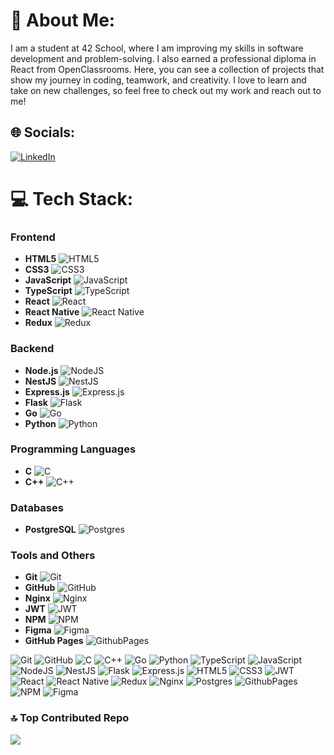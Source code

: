 # 💫 About Me:
I am a student at 42 School, where I am improving my skills in software development and problem-solving. I also earned a professional diploma in React from OpenClassrooms. Here, you can see a collection of projects that show my journey in coding, teamwork, and creativity. I love to learn and take on new challenges, so feel free to check out my work and reach out to me!


## 🌐 Socials:
[![LinkedIn](https://img.shields.io/badge/LinkedIn-%230077B5.svg?logo=linkedin&logoColor=white)](https://www.linkedin.com/public-profile/settings?trk=d_flagship3_profile_self_view_public_profile) 

# 💻 Tech Stack:
### Frontend
- **HTML5** ![HTML5](https://img.shields.io/badge/html5-%23E34F26.svg?style=plastic&logo=html5&logoColor=white)
- **CSS3** ![CSS3](https://img.shields.io/badge/css3-%231572B6.svg?style=plastic&logo=css3&logoColor=white)
- **JavaScript** ![JavaScript](https://img.shields.io/badge/javascript-%23323330.svg?style=plastic&logo=javascript&logoColor=%23F7DF1E)
- **TypeScript** ![TypeScript](https://img.shields.io/badge/typescript-%23007ACC.svg?style=plastic&logo=typescript&logoColor=white)
- **React** ![React](https://img.shields.io/badge/react-%2320232a.svg?style=plastic&logo=react&logoColor=%2361DAFB)
- **React Native** ![React Native](https://img.shields.io/badge/react_native-%2320232a.svg?style=plastic&logo=react&logoColor=%2361DAFB)
- **Redux** ![Redux](https://img.shields.io/badge/redux-%23593d88.svg?style=plastic&logo=redux&logoColor=white)

### Backend
- **Node.js** ![NodeJS](https://img.shields.io/badge/node.js-6DA55F?style=plastic&logo=node.js&logoColor=white)
- **NestJS** ![NestJS](https://img.shields.io/badge/nestjs-%23E0234E.svg?style=plastic&logo=nestjs&logoColor=white)
- **Express.js** ![Express.js](https://img.shields.io/badge/express.js-%23404d59.svg?style=plastic&logo=express&logoColor=%2361DAFB)
- **Flask** ![Flask](https://img.shields.io/badge/flask-%23000.svg?style=plastic&logo=flask&logoColor=white)
- **Go** ![Go](https://img.shields.io/badge/go-%2300ADD8.svg?style=plastic&logo=go&logoColor=white)
- **Python** ![Python](https://img.shields.io/badge/python-3670A0?style=plastic&logo=python&logoColor=ffdd54)

### Programming Languages
- **C** ![C](https://img.shields.io/badge/c-%2300599C.svg?style=plastic&logo=c&logoColor=white)
- **C++** ![C++](https://img.shields.io/badge/c++-%2300599C.svg?style=plastic&logo=c%2B%2B&logoColor=white)

### Databases
- **PostgreSQL** ![Postgres](https://img.shields.io/badge/postgres-%23316192.svg?style=plastic&logo=postgresql&logoColor=white)

### Tools and Others
- **Git** ![Git](https://img.shields.io/badge/git-%23F05033.svg?style=plastic&logo=git&logoColor=white)
- **GitHub** ![GitHub](https://img.shields.io/badge/github-%23121011.svg?style=plastic&logo=github&logoColor=white)
- **Nginx** ![Nginx](https://img.shields.io/badge/nginx-%23009639.svg?style=plastic&logo=nginx&logoColor=white)
- **JWT** ![JWT](https://img.shields.io/badge/JWT-black?style=plastic&logo=JSON%20web%20tokens)
- **NPM** ![NPM](https://img.shields.io/badge/NPM-%23CB3837.svg?style=plastic&logo=npm&logoColor=white)
- **Figma** ![Figma](https://img.shields.io/badge/figma-%23F24E1E.svg?style=plastic&logo=figma&logoColor=white)
- **GitHub Pages** ![GithubPages](https://img.shields.io/badge/github%20pages-121013?style=plastic&logo=github&logoColor=white)

![Git](https://img.shields.io/badge/git-%23F05033.svg?style=plastic&logo=git&logoColor=white) ![GitHub](https://img.shields.io/badge/github-%23121011.svg?style=plastic&logo=github&logoColor=white) ![C](https://img.shields.io/badge/c-%2300599C.svg?style=plastic&logo=c&logoColor=white) ![C++](https://img.shields.io/badge/c++-%2300599C.svg?style=plastic&logo=c%2B%2B&logoColor=white) ![Go](https://img.shields.io/badge/go-%2300ADD8.svg?style=plastic&logo=go&logoColor=white)  ![Python](https://img.shields.io/badge/python-3670A0?style=plastic&logo=python&logoColor=ffdd54) ![TypeScript](https://img.shields.io/badge/typescript-%23007ACC.svg?style=plastic&logo=typescript&logoColor=white) ![JavaScript](https://img.shields.io/badge/javascript-%23323330.svg?style=plastic&logo=javascript&logoColor=%23F7DF1E) ![NodeJS](https://img.shields.io/badge/node.js-6DA55F?style=plastic&logo=node.js&logoColor=white) ![NestJS](https://img.shields.io/badge/nestjs-%23E0234E.svg?style=plastic&logo=nestjs&logoColor=white) ![Flask](https://img.shields.io/badge/flask-%23000.svg?style=plastic&logo=flask&logoColor=white) ![Express.js](https://img.shields.io/badge/express.js-%23404d59.svg?style=plastic&logo=express&logoColor=%2361DAFB) ![HTML5](https://img.shields.io/badge/html5-%23E34F26.svg?style=plastic&logo=html5&logoColor=white) ![CSS3](https://img.shields.io/badge/css3-%231572B6.svg?style=plastic&logo=css3&logoColor=white) ![JWT](https://img.shields.io/badge/JWT-black?style=plastic&logo=JSON%20web%20tokens) ![React](https://img.shields.io/badge/react-%2320232a.svg?style=plastic&logo=react&logoColor=%2361DAFB) ![React Native](https://img.shields.io/badge/react_native-%2320232a.svg?style=plastic&logo=react&logoColor=%2361DAFB) ![Redux](https://img.shields.io/badge/redux-%23593d88.svg?style=plastic&logo=redux&logoColor=white) ![Nginx](https://img.shields.io/badge/nginx-%23009639.svg?style=plastic&logo=nginx&logoColor=white)  ![Postgres](https://img.shields.io/badge/postgres-%23316192.svg?style=plastic&logo=postgresql&logoColor=white) ![GithubPages](https://img.shields.io/badge/github%20pages-121013?style=plastic&logo=github&logoColor=white) ![NPM](https://img.shields.io/badge/NPM-%23CB3837.svg?style=plastic&logo=npm&logoColor=white)  ![Figma](https://img.shields.io/badge/figma-%23F24E1E.svg?style=plastic&logo=figma&logoColor=white) 

### 🔝 Top Contributed Repo
![](https://github-contributor-stats.vercel.app/api?username=Omartou76&limit=5&theme=dark&combine_all_yearly_contributions=true)

<!-- Proudly created with GPRM ( https://gprm.itsvg.in ) -->
